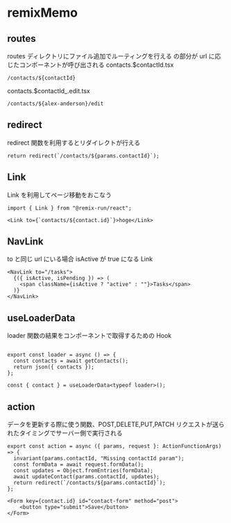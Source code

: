 # remixMemo

## routes

routes ディレクトリにファイル追加でルーティングを行える
<Outlet />の部分が url に応じたコンポーネントが呼び出される
contacts.$contactId.tsx

```
/contacts/${contactId}
```

contacts.$contactId\_.edit.tsx

```
/contacts/${alex-anderson}/edit
```

## redirect

redirect 関数を利用するとリダイレクトが行える

```
return redirect(`/contacts/${params.contactId}`);
```

## Link

Link を利用してページ移動をおこなう

```
import { Link } from "@remix-run/react";

<Link to={`contacts/${contact.id}`}>hoge</Link>
```

## NavLink

to と同じ url にいる場合 isActive が true になる Link

```
<NavLink to="/tasks">
  {({ isActive, isPending }) => (
    <span className={isActive ? "active" : ""}>Tasks</span>
  )}
</NavLink>
```

## useLoaderData

loader 関数の結果をコンポーネントで取得するための Hook

```

export const loader = async () => {
  const contacts = await getContacts();
  return json({ contacts });
};

const { contact } = useLoaderData<typeof loader>();
```

## action

データを更新する際に使う関数、POST,DELETE,PUT,PATCH リクエストが送られたタイミングでサーバー側で実行される

```
export const action = async ({ params, request }: ActionFunctionArgs) => {
  invariant(params.contactId, "Missing contactId param");
  const formData = await request.formData();
  const updates = Object.fromEntries(formData);
  await updateContact(params.contactId, updates);
  return redirect(`/contacts/${params.contactId}`);
};

<Form key={contact.id} id="contact-form" method="post">
    <button type="submit">Save</button>
</Form>
```
